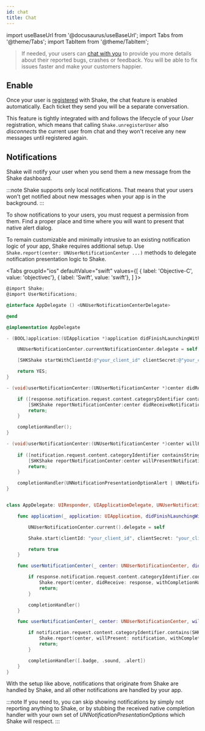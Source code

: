 ```yaml
---
id: chat
title: Chat
---
```


import useBaseUrl from '@docusaurus/useBaseUrl'; 
import Tabs from '@theme/Tabs'; 
import TabItem from '@theme/TabItem';

>If needed, your users can [chat with you](/ios/shake-ui/chat-screen) to provide you more details 
about their reported bugs, crashes or feedback. You will be able to fix issues faster and make your customers happier.

## Enable

Once your user is [registered](/ios/users/register-user) with Shake, the chat feature is enabled automatically.
Each ticket they send you will be a separate conversation.

This feature is tightly integrated with and follows the lifecycle of your _User_ registration, 
which means that calling `Shake.unregisterUser` also _disconnects_ the current user from chat 
and they won't receive any new messages until registered again.

## Notifications

Shake will notify your user when you send them a new message from the Shake dashboard.

:::note
Shake supports only local notifications.
That means that your users won't get notified about new messages when your app is in the background.
:::

To show notifications to your users, you must request a permission from them.
Find a proper place and time where you will want to present that native alert dialog.

To remain customizable and minimally intrusive to an existing notification logic of your app,
Shake requires additional setup.
Use `Shake.report(center: UNUserNotificationCenter ...)` methods to delegate notification presentation logic to Shake.

<Tabs 
groupId="ios" 
defaultValue="swift" 
values={[
    { label: 'Objective-C', value: 'objectivec'},
    { label: 'Swift', value: 'swift'},
  ]
}>

<TabItem value="objectivec">

```objectivec title="AppDelegate.m"
@import Shake; 
@import UserNotifications;

@interface AppDelegate () <UNUserNotificationCenterDelegate>

@end

@implementation AppDelegate

- (BOOL)application:(UIApplication *)application didFinishLaunchingWithOptions:(NSDictionary *)launchOptions {

    UNUserNotificationCenter.currentNotificationCenter.delegate = self;

    [SHKShake startWithClientId:@"your_client_id" clientSecret:@"your_client_secret"];

    return YES; 
}

- (void)userNotificationCenter:(UNUserNotificationCenter *)center didReceiveNotificationResponse:(UNNotificationResponse *)response withCompletionHandler:(void (^)(void))completionHandler {

    if ([response.notification.request.content.categoryIdentifier containsString:SHKNotificationCategoryIdentifierDomain]){ 
        [SHKShake reportNotificationCenter:center didReceiveNotificationResponse:response withCompletionHandler:completionHandler];
        return; 
    }

    completionHandler();
}

- (void)userNotificationCenter:(UNUserNotificationCenter *)center willPresentNotification:(UNNotification *)notification withCompletionHandler:(void (^)(UNNotificationPresentationOptions))completionHandler {
    
    if ([notification.request.content.categoryIdentifier containsString:SHKNotificationCategoryIdentifierDomain]){
        [SHKShake reportNotificationCenter:center willPresentNotification:notification withCompletionHandler:completionHandler]; 
        return; 
    }

    completionHandler(UNNotificationPresentationOptionAlert | UNNotificationPresentationOptionSound); 
}
```

</TabItem><TabItem value="swift">

```swift title="AppDelegate.swift"

class AppDelegate: UIResponder, UIApplicationDelegate, UNUserNotificationCenterDelegate {

    func application(_ application: UIApplication, didFinishLaunchingWithOptions launchOptions: [UIApplication.LaunchOptionsKey: Any]?) -> Bool {

        UNUserNotificationCenter.current().delegate = self

        Shake.start(clientId: "your_client_id", clientSecret: "your_client_secret")

        return true
    }

    func userNotificationCenter(_ center: UNUserNotificationCenter, didReceive response: UNNotificationResponse, withCompletionHandler completionHandler: @escaping () -> Void) {

        if response.notification.request.content.categoryIdentifier.contains(SHKNotificationCategoryIdentifierDomain) {
            Shake.report(center, didReceive: response, withCompletionHandler: completionHandler)
            return;
        }

        completionHandler()
    }

    func userNotificationCenter(_ center: UNUserNotificationCenter, willPresent notification: UNNotification, withCompletionHandler completionHandler: @escaping (UNNotificationPresentationOptions) -> Void) {

        if notification.request.content.categoryIdentifier.contains(SHKNotificationCategoryIdentifierDomain) {
            Shake.report(center, willPresent: notification, withCompletionHandler: completionHandler)
            return;
        }

        completionHandler([.badge, .sound, .alert])
    }
}
```
</TabItem></Tabs>

With the setup like above, notifications that originate from Shake are handled by Shake,
and all other notifications are handled by your app.

:::note
If you need to, you can skip showing notifications by simply not reporting anything to Shake,
or by stubbing the received native completion handler with your own set of *UNNotificationPresentationOptions*
which Shake will respect.
:::
